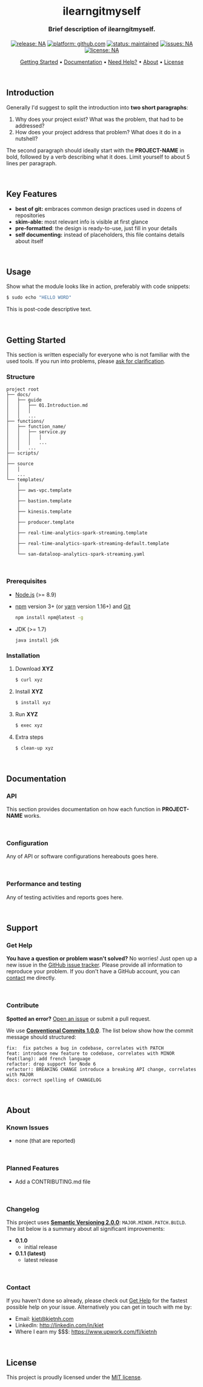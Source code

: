 <!-- banner: can be a image or a large font-->
<h1 align="center" style="font-weight: bold; margin-top: 20px; margin-bottom: 20px;">ilearngitmyself</h1>
  
<!-- blurb: shortest possible summary (one line max) -->
<h3 align="center" style="font-weight: bold; margin-top: 20px; margin-bottom: 20px;">Brief description of ilearngitmyself.</h3>
  
<!-- badges: meaningful meta information (one line max), do NOT include anything immediately visible -->
<p align="center">
    <a href="#changelog"><img src="https://img.shields.io/github/release-pre/nqtronix/git-template.svg" alt="release: NA"></a>
    <a href="https://github.com"><img src="https://img.shields.io/badge/platform-github.com-blue.svg" alt="platform: github.com"></a>
    <a href="#status"><img src="https://img.shields.io/badge/status-maintained-green.svg" alt="status: maintained"></a>
    <a href="https://github.com/nqtronix/git-template/issues"><img src="https://img.shields.io/github/issues/nqtronix/git-template.svg" alt="issues: NA"></a>
    <a href="#license"><img src="https://img.shields.io/github/license/nqtronix/git-template.svg" alt="license: NA"></a>
</p>
  
<!-- quick links: local links (one line max) -->
<!-- Link to the (most important) h2 chapters, but do NOT link to anything visible without scrolling -->
<p align="center">
  <a href="#getting-started">Getting Started</a> •
  <a href="#documentation">Documentation</a> • 
  <a href="#support">Need Help?</a> •
  <a href="#about">About</a> •
  <a href="#license">License</a>
</p>
  
<!-- separate h2 chapters with white space: <br> -->
<br>
  
## Introduction
Generally I'd suggest to split the introduction into **two short paragraphs**:
  
1. Why does your project exist? What was the problem, that had to be addressed?
2. How does your project address that problem? What does it do in a nutshell?
  
The second paragraph should ideally start with the **PROJECT-NAME** in bold, followed by a verb describing what it does. Limit yourself to about 5 lines per paragraph.
 
<br>
  
## Key Features
 - **best of git:** embraces common design practices used in dozens of repositories
 - **skim-able:** most relevant info is visible at first glance
 - **pre-formatted**: the design is ready-to-use, just fill in your details
 - **self documenting:** instead of placeholders, this file contains details about itself
  
<br>
  
## Usage
Show what the module looks like in action, preferably with code snippets:
 
```sh
$ sudo echo "HELLO WORD"
```
This is post-code descriptive text.
 
<br>
  
## Getting Started
This section is written especially for everyone who is not familiar with the used tools. If you run into problems, please [ask for clarification](#get-help).<br>
 
### **Structure**
 
```
project root
├── docs/
│   ├── guide
│   │   ├── 01.Introduction.md
│   │   │
│   │   ...
├── functions/
│   ├── function_name/
│   │   ├── service.py
│   │   │   │
│   │   │   ...
│   │   ...
├── scripts/
│
├── source
│   │
│   ...
└── templates/
    │
    ├── aws-vpc.template
    │
    ├── bastion.template
    │
    ├── kinesis.template
    │
    ├── producer.template
    │
    ├── real-time-analytics-spark-streaming.template
    │
    ├── real-time-analytics-spark-streaming-default.template
    │
    └── san-dataloop-analytics-spark-streaming.yaml
```
<br>
 
### **Prerequisites**
 
- [Node.js](https://nodejs.org/en) (>= 8.9)
 
- [npm](https://www.npmjs.com/get-npm) version 3+ (or [yarn](https://yarnpkg.com/lang/en/docs/install/#mac-stable) version 1.16+) and [Git](https://git-scm.com/)
  ```sh
  npm install npm@latest -g
  ```
 
- JDK (>= 1.7)
  ```
  java install jdk
  ```
 
### **Installation**
 
1. Download **XYZ**
    ```sh
    $ curl xyz
    ```
 
2. Install **XYZ**
    ```sh
    $ install xyz
    ```
 
3. Run **XYZ**
    ```sh
    $ exec xyz
    ```
 
4. Extra steps
    ```sh
    $ clean-up xyz
    ```
 
<br>
  
## Documentation
 
### **API**
 
This section provides documentation on how each function in **PROJECT-NAME** works.
 
<br>
 
### **Configuration**
 
Any of API or software configurations hereabouts goes here.
 
<br>
 
### **Performance and testing**
 
Any of testing activities and reports goes here.
 
<br>
 
## Support
  
### **Get Help**
  
**You have a question or problem wasn't solved?** No worries! Just open up a new issue in the [GitHub issue tracker][git-issues]. Please provide all information to reproduce your problem. If you don't have a GitHub account, you can [contact](#contact) me directly.
  
<br>
  
### Contribute
  
**Spotted an error?** [Open an issue][git-issues] or submit a pull request.
  
We use [**Conventional Commits 1.0.0**][conventionalcommits.org]. The list below show how the commit message should structured:
```
fix:  fix patches a bug in codebase, correlates with PATCH
feat: introduce new feature to codebase, correlates with MINOR
feat(lang): add french language
refactor: drop support for Node 6
refactor!: BREAKING CHANGE introduce a breaking API change, correlates with MAJOR
docs: correct spelling of CHANGELOG
```
  
<br>
  
## About
  
### **Known Issues**
  
 - none (that are reported)
   
<br>
   
### **Planned Features**
  
 - Add a CONTRIBUTING.md file
   
<br>
  
### **Changelog**
This project uses [**Semantic Versioning 2.0.0**][semver.org]: `MAJOR.MINOR.PATCH.BUILD`. The list below is a summary about all significant improvements:
 
 - **0.1.0**
   - initial release
 - **0.1.1 (latest)**
   - latest release
  
<br>
  
### **Contact**
  
If you haven't done so already, please check out [Get Help](#get-help) for the fastest possible help on your issue. Alternatively you can get in touch with me by:
- Email: kiet@kietnh.com
- LinkedIn: http://linkedin.com/in/kiet
- Where I earn my $$$: https://www.upwork.com/fl/kietnh
  
<br>
 
## License
This project is proudly licensed under the [MIT license][git-license].
  
<br>
  
<!-- LINKS -->
<!-- in-line references: websites -->
[choosealicense.com]:https://choosealicense.com
[shields.io]:https://shields.io
[hackaday.io]:https://hackaday.io
[semver.org]:https://semver.org
[conventionalcommits.org]:https://conventionalcommits.org
[backToTopButton]:http://randojs.com/images/backToTopButton.png
   
<!-- in-line references to github -->
  
[git-profile]:https://github.com/nqtronix
[git-download]:https://github.com/nqtronix/git-template/archive/master.zip
[git-issues]:https://github.com/nqtronix/git-template/issues
[git-readme]:README.md
[git-license]:LICENSE.md
[git-contribute]:CONTRIBUTING.md
[git-badges]:badges.md
  
[git-repo-unittrace]:https://github.com/nqtronix/unittrace
[git-repo-fifofast]:https://github.com/nqtronix/fifofast
[git-repo-ahk-utf8-anywhere]:https://github.com/nqtronix/ahk-utf8-anywhere
